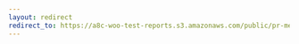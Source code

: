 ```yaml
---
layout: redirect
redirect_to: https://a8c-woo-test-reports.s3.amazonaws.com/public/pr-merge/43031/e2e/index.html
---
```

